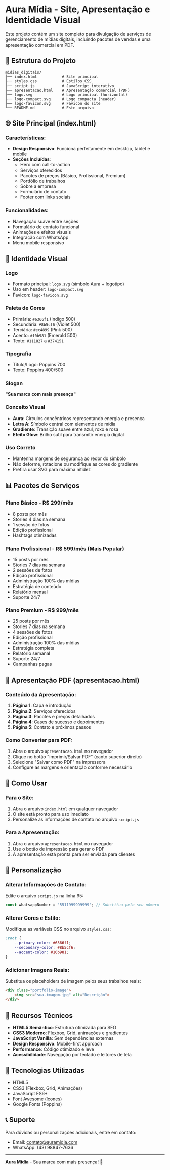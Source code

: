# Aura Mídia - Site, Apresentação e Identidade Visual

Este projeto contém um site completo para divulgação de serviços de gerenciamento de mídias digitais, incluindo pacotes de vendas e uma apresentação comercial em PDF.

## 📁 Estrutura do Projeto

```
midias_digitais/
├── index.html           # Site principal
├── styles.css           # Estilos CSS
├── script.js            # JavaScript interativo
├── apresentacao.html    # Apresentação comercial (PDF)
├── logo.svg             # Logo principal (horizontal)
├── logo-compact.svg     # Logo compacta (header)
├── logo-favicon.svg     # Favicon do site
└── README.md            # Este arquivo
```

## 🌐 Site Principal (index.html)

### Características:
- **Design Responsivo**: Funciona perfeitamente em desktop, tablet e mobile
- **Seções Incluídas**:
  - Hero com call-to-action
  - Serviços oferecidos
  - Pacotes de preços (Básico, Profissional, Premium)
  - Portfólio de trabalhos
  - Sobre a empresa
  - Formulário de contato
  - Footer com links sociais

### Funcionalidades:
- Navegação suave entre seções
- Formulário de contato funcional
- Animações e efeitos visuais
- Integração com WhatsApp
- Menu mobile responsivo

## 🎯 Identidade Visual

### Logo
- Formato principal: `logo.svg` (símbolo Aura + logotipo)
- Uso em header: `logo-compact.svg`
- Favicon: `logo-favicon.svg`

### Paleta de Cores
- Primária: `#6366f1` (Indigo 500)
- Secundária: `#8b5cf6` (Violet 500)
- Terciária: `#ec4899` (Pink 500)
- Acento: `#10b981` (Emerald 500)
- Texto: `#111827` a `#374151`

### Tipografia
- Título/Logo: Poppins 700
- Texto: Poppins 400/500

### Slogan
**"Sua marca com mais presença"**

### Conceito Visual
- **Aura**: Círculos concêntricos representando energia e presença
- **Letra A**: Símbolo central com elementos de mídia
- **Gradiente**: Transição suave entre azul, roxo e rosa
- **Efeito Glow**: Brilho sutil para transmitir energia digital

### Uso Correto
- Mantenha margens de segurança ao redor do símbolo
- Não deforme, rotacione ou modifique as cores do gradiente
- Prefira usar SVG para máxima nitidez

## 📊 Pacotes de Serviços

### Plano Básico - R$ 299/mês
- 8 posts por mês
- Stories 4 dias na semana
- 1 sessão de fotos
- Edição profissional
- Hashtags otimizadas

### Plano Profissional - R$ 599/mês (Mais Popular)
- 15 posts por mês
- Stories 7 dias na semana
- 2 sessões de fotos
- Edição profissional
- Administração 100% das mídias
- Estratégia de conteúdo
- Relatório mensal
- Suporte 24/7

### Plano Premium - R$ 999/mês
- 25 posts por mês
- Stories 7 dias na semana
- 4 sessões de fotos
- Edição profissional
- Administração 100% das mídias
- Estratégia completa
- Relatório semanal
- Suporte 24/7
- Campanhas pagas

## 📄 Apresentação PDF (apresentacao.html)

### Conteúdo da Apresentação:
1. **Página 1**: Capa e introdução
2. **Página 2**: Serviços oferecidos
3. **Página 3**: Pacotes e preços detalhados
4. **Página 4**: Cases de sucesso e depoimentos
5. **Página 5**: Contato e próximos passos

### Como Converter para PDF:
1. Abra o arquivo `apresentacao.html` no navegador
2. Clique no botão "Imprimir/Salvar PDF" (canto superior direito)
3. Selecione "Salvar como PDF" na impressora
4. Configure as margens e orientação conforme necessário

## 🚀 Como Usar

### Para o Site:
1. Abra o arquivo `index.html` em qualquer navegador
2. O site está pronto para uso imediato
3. Personalize as informações de contato no arquivo `script.js`

### Para a Apresentação:
1. Abra o arquivo `apresentacao.html` no navegador
2. Use o botão de impressão para gerar o PDF
3. A apresentação está pronta para ser enviada para clientes

## 🎨 Personalização

### Alterar Informações de Contato:
Edite o arquivo `script.js` na linha 95:
```javascript
const whatsappNumber = '5511999999999'; // Substitua pelo seu número
```

### Alterar Cores e Estilo:
Modifique as variáveis CSS no arquivo `styles.css`:
```css
:root {
    --primary-color: #6366f1;
    --secondary-color: #8b5cf6;
    --accent-color: #10b981;
}
```

### Adicionar Imagens Reais:
Substitua os placeholders de imagem pelos seus trabalhos reais:
```html
<div class="portfolio-image">
    <img src="sua-imagem.jpg" alt="Descrição">
</div>
```

## 📱 Recursos Técnicos

- **HTML5 Semântico**: Estrutura otimizada para SEO
- **CSS3 Moderno**: Flexbox, Grid, animações e gradientes
- **JavaScript Vanilla**: Sem dependências externas
- **Design Responsivo**: Mobile-first approach
- **Performance**: Código otimizado e leve
- **Acessibilidade**: Navegação por teclado e leitores de tela

## 🔧 Tecnologias Utilizadas

- HTML5
- CSS3 (Flexbox, Grid, Animações)
- JavaScript ES6+
- Font Awesome (ícones)
- Google Fonts (Poppins)

## 📞 Suporte

Para dúvidas ou personalizações adicionais, entre em contato:
- Email: contato@auramidia.com
- WhatsApp: (43) 98847-7636

---

**Aura Mídia** - Sua marca com mais presença! 🚀
